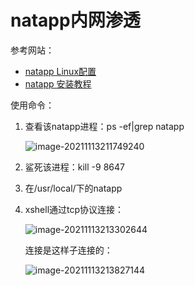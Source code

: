 # natapp内网渗透

参考网站：

- <a href="https://blog.csdn.net/kai402458953/article/details/103474532?ops_request_misc=&request_id=&biz_id=102&utm_term=natapp%20Linux%E5%90%8E%E5%8F%B0%E8%BF%90%E8%A1%8C%E6%80%8E%E4%B9%88%E7%9C%8B%E7%BD%91%E7%AB%99&utm_medium=distribute.pc_search_result.none-task-blog-2~all~sobaiduweb~default-0-103474532.first_rank_v2_pc_rank_v29&spm=1018.2226.3001.4187">natapp Linux配置</a>
- <a href="https://natapp.cn/article/natapp_newbie">natapp 安装教程</a>







使用命令：

1. 查看该natapp进程：ps -ef|grep natapp

   ![image-20211113211749240](https://cdn.fengxianhub.top/resources-master/202111132117559.png)

2. 鲨死该进程：kill -9 8647

3. 在/usr/local/下的natapp

4. xshell通过tcp协议连接：

   ![image-20211113213302644](https://cdn.fengxianhub.top/resources-master/202111132136782.png)

   连接是这样子连接的：

   ![image-20211113213827144](https://cdn.fengxianhub.top/resources-master/202111132138232.png)

